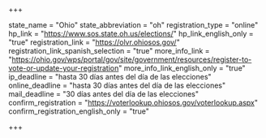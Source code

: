 +++

state_name = "Ohio"
state_abbreviation = "oh"
registration_type = "online"
hp_link = "https://www.sos.state.oh.us/elections/"
hp_link_english_only = "true"
registration_link = "https://olvr.ohiosos.gov/"
registration_link_spanish_selection = "true"
more_info_link = "https://ohio.gov/wps/portal/gov/site/government/resources/register-to-vote-or-update-your-registration"
more_info_link_english_only = "true"
ip_deadline = "hasta 30 días antes del día de las elecciones"
online_deadline = "hasta 30 días antes del día de las elecciones"
mail_deadline = "30 días antes del día de las elecciones"
confirm_registration = "https://voterlookup.ohiosos.gov/voterlookup.aspx"
confirm_registration_english_only = "true"

+++